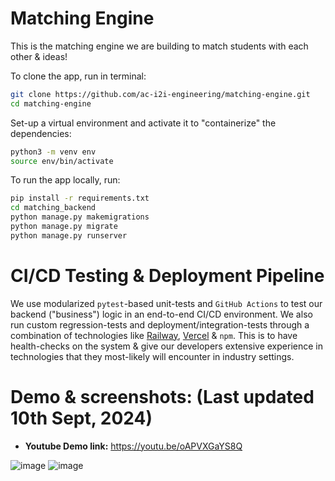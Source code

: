 # Matching Engine
This is the matching engine we are building to match students with each other &amp; ideas!

To clone the app, run in terminal:

```bash
git clone https://github.com/ac-i2i-engineering/matching-engine.git
cd matching-engine
```

Set-up a virtual environment and activate it to "containerize" the dependencies:

```bash
python3 -m venv env
source env/bin/activate
```

To run the app locally, run:

```bash
pip install -r requirements.txt
cd matching_backend
python manage.py makemigrations
python manage.py migrate
python manage.py runserver
```

# CI/CD Testing & Deployment Pipeline

We use modularized `pytest`-based unit-tests and `GitHub Actions` to test our backend ("business") logic in an end-to-end CI/CD environment. We also run custom regression-tests and deployment/integration-tests through a combination of technologies like [Railway](https://railway.app/), [Vercel](https://vercel.com/) & `npm`. This is to have health-checks on the system & give our developers extensive experience in technologies that they most-likely will encounter in industry settings.

# Demo & screenshots: (Last updated 10th Sept, 2024)

- **Youtube Demo link:** https://youtu.be/oAPVXGaYS8Q

![image](https://github.com/user-attachments/assets/5c34a4ef-7936-437b-8c41-4898a0dfefbb)
![image](https://github.com/user-attachments/assets/50fcefee-292e-432b-85e0-248cb8e123d4)

 
